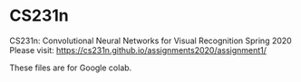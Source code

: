# CS231n
CS231n: Convolutional Neural Networks for Visual Recognition Spring 2020
Please visit:
https://cs231n.github.io/assignments2020/assignment1/

These files are for Google colab.
